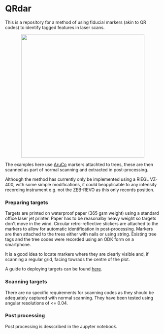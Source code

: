 # QRdar

This is a repository for a method of using fiducial markers (akin to QR codes) to identify tagged features in laser scans.

<p align="center"><img src=http://www2.geog.ucl.ac.uk/~ucfaptv/IMG_20180704_095428.jpg width=400></p>

The examples here use <a href=https://www.uco.es/investiga/grupos/ava/node/26>AruCo</a> markers attachted to trees, these are then scanned as part of normal scanning and extracted in post-processing. 

Although the method has currently only be implemented using a RIEGL VZ-400, with some simple modifications, it could beapplicable to any intensity recording instrument e.g. not the ZEB-REVO as this only records position.

### Preparing targets
Targets are printed on waterproof paper (365 gsm weight) using a standard office laser jet printer. Paper has to be reasonalby heavy weight so targets don't move in the wind. Circular retro-reflective stickers are attached to the markers to allow for automatic identification in post-processing. Markers are then attached to the trees either with nails or using string. Existing tree tags and the tree codes were recorded using an ODK form on a smartphone. 

It is a good idea to locate markers where they are clearly visible and, if scanning a regular grid, facing towrads the centre of the plot.

A guide to deploying targets can be found <a href="https://docs.google.com/document/d/1WuwAQ8iDk_QOwp7p3tvTk5mp5DD1B9hG0njXC-MNlBo/edit?usp=sharing">here</a>.

### Scanning targets
There are no specific requirements for scanning codes as they should be adequately captured with normal scanning. They have
been tested using angular resolutions of <= 0.04.

### Post processing
Post processing is desscribed in the Jupyter notebook.
